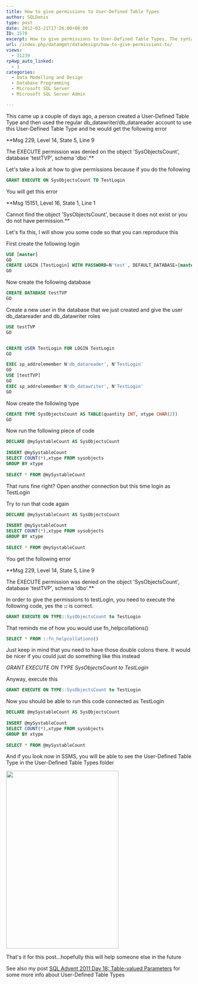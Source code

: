```yaml
---
title: How to give permissions to User-Defined Table Types
author: SQLDenis
type: post
date: 2012-03-21T17:26:00+00:00
ID: 1570
excerpt: How to give permissions to User-Defined Table Types. The syntax is not straight-forward.........
url: /index.php/datamgmt/datadesign/how-to-give-permissions-to/
views:
  - 31239
rp4wp_auto_linked:
  - 1
categories:
  - Data Modelling and Design
  - Database Programming
  - Microsoft SQL Server
  - Microsoft SQL Server Admin

---
```

This came up a couple of days ago, a person created a User-Defined Table Type and then used the regular db\_datawriter/db\_datareader account to use this User-Defined Table Type and he would get the following error

**Msg 229, Level 14, State 5, Line 9
  
The EXECUTE permission was denied on the object 'SysObjectsCount', database 'testTVP', schema 'dbo'.**

Let's take a look at how to give permissions because if you do the following

```sql
GRANT EXECUTE ON SysObjectsCount TO TestLogin
```

You will get this error

**Msg 15151, Level 16, State 1, Line 1
  
Cannot find the object 'SysObjectsCount', because it does not exist or you do not have permission.**

Let's fix this, I will show you some code so that you can reproduce this

First create the following login

```sql
USE [master]
GO
CREATE LOGIN [TestLogin] WITH PASSWORD=N'test', DEFAULT_DATABASE=[master], CHECK_EXPIRATION=OFF, CHECK_POLICY=OFF
GO
```

Now create the following database

```sql
CREATE DATABASE testTVP
GO
```

Create a new user in the database that we just created and give the user db\_datareader and db\_datawriter roles

```sql
USE testTVP
GO


CREATE USER TestLogin FOR LOGIN TestLogin
GO

EXEC sp_addrolemember N'db_datareader', N'TestLogin'
GO
USE [testTVP]
GO
EXEC sp_addrolemember N'db_datawriter', N'TestLogin'
GO
```
Now create the following type

```sql
CREATE TYPE SysObjectsCount AS TABLE(quantity INT, xtype CHAR(2))
GO
```

Now run the following piece of code

```sql
DECLARE @mySystableCount AS SysObjectsCount
 
INSERT @mySystableCount
SELECT COUNT(*),xtype FROM sysobjects
GROUP BY xtype
 
SELECT * FROM @mySystableCount
```

That runs fine right? Open another connection but this time login as TestLogin

Try to run that code again

```sql
DECLARE @mySystableCount AS SysObjectsCount
 
INSERT @mySystableCount
SELECT COUNT(*),xtype FROM sysobjects
GROUP BY xtype
 
SELECT * FROM @mySystableCount
```
You get the following error

**Msg 229, Level 14, State 5, Line 9
  
The EXECUTE permission was denied on the object 'SysObjectsCount', database 'testTVP', schema 'dbo'.**

In order to give the permissions to testLogin, you need to execute the following code, yes the **::** is correct.

```sql
GRANT EXECUTE ON TYPE::SysObjectsCount to TestLogin
```

That reminds me of how you would use fn_helpcollations()

```sql
SELECT * FROM ::fn_helpcollations()
```

Just keep in mind that you need to have those double colons there. It would be nicer if you could just do something like this instead

_GRANT EXECUTE ON TYPE SysObjectsCount to TestLogin_

Anyway, execute this

```sql
GRANT EXECUTE ON TYPE::SysObjectsCount to TestLogin
```

Now you should be able to run this code connected as TestLogin

```sql
DECLARE @mySystableCount AS SysObjectsCount
 
INSERT @mySystableCount
SELECT COUNT(*),xtype FROM sysobjects
GROUP BY xtype
 
SELECT * FROM @mySystableCount
```

And if you look now in SSMS, you will be able to see the User-Defined Table Type in the User-Defined Table Types folder

<div class="image_block">
  <a href="https://lessthandot.z19.web.core.windows.net/wp-content/uploads/blogs/DataMgmt/Denis/tvp.PNG?mtime=1332357761"><img alt="" src="https://lessthandot.z19.web.core.windows.net/wp-content/uploads/blogs/DataMgmt/Denis/tvp.PNG?mtime=1332357761" width="305" height="481" /></a>
</div>

That's it for this post...hopefully this will help someone else in the future

See also my post [SQL Advent 2011 Day 18: Table-valued Parameters][1] for some more info about User-Defined Table Types

 [1]: /index.php/DataMgmt/DBProgramming/MSSQLServer/sql-advent-2011-day-18